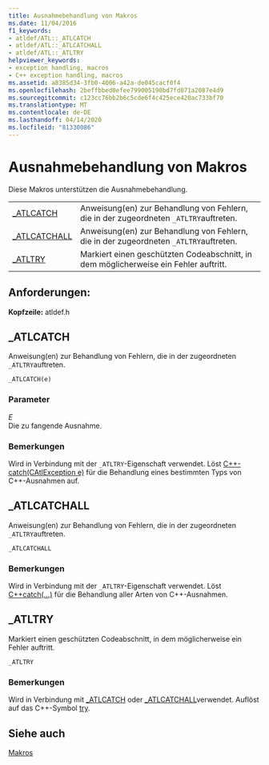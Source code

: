```yaml
---
title: Ausnahmebehandlung von Makros
ms.date: 11/04/2016
f1_keywords:
- atldef/ATL::_ATLCATCH
- atldef/ATL::_ATLCATCHALL
- atldef/ATL::_ATLTRY
helpviewer_keywords:
- exception handling, macros
- C++ exception handling, macros
ms.assetid: a8385d34-3fb0-4006-a42a-de045cacf0f4
ms.openlocfilehash: 2beffbbed0efee799005190bd7fd071a2087e4d9
ms.sourcegitcommit: c123cc76bb2b6c5cde6f4c425ece420ac733bf70
ms.translationtype: MT
ms.contentlocale: de-DE
ms.lasthandoff: 04/14/2020
ms.locfileid: "81330086"
---
```

# <a name="exception-handling-macros"></a>Ausnahmebehandlung von Makros

Diese Makros unterstützen die Ausnahmebehandlung.

|||
|-|-|
|[_ATLCATCH](#_atlcatch)|Anweisung(en) zur Behandlung von Fehlern, die in der zugeordneten `_ATLTRY`auftreten.|
|[_ATLCATCHALL](#_atlcatchall)|Anweisung(en) zur Behandlung von Fehlern, die in der zugeordneten `_ATLTRY`auftreten.|
|[_ATLTRY](#_atltry)|Markiert einen geschützten Codeabschnitt, in dem möglicherweise ein Fehler auftritt.|

## <a name="requirements"></a>Anforderungen:

**Kopfzeile:** atldef.h

## <a name="_atlcatch"></a><a name="_atlcatch"></a>_ATLCATCH

Anweisung(en) zur Behandlung von Fehlern, die in der zugeordneten `_ATLTRY`auftreten.

```
_ATLCATCH(e)
```

### <a name="parameters"></a>Parameter

*E*<br/>
Die zu fangende Ausnahme.

### <a name="remarks"></a>Bemerkungen

Wird in Verbindung mit der `_ATLTRY`-Eigenschaft verwendet. Löst [C++-catch(CAtlException e)](../../cpp/try-throw-and-catch-statements-cpp.md) für die Behandlung eines bestimmten Typs von C++-Ausnahmen auf.

## <a name="_atlcatchall"></a><a name="_atlcatchall"></a>_ATLCATCHALL

Anweisung(en) zur Behandlung von Fehlern, die in der zugeordneten `_ATLTRY`auftreten.

```
_ATLCATCHALL
```

### <a name="remarks"></a>Bemerkungen

Wird in Verbindung mit der `_ATLTRY`-Eigenschaft verwendet. Löst [C++catch(...)](../../cpp/try-throw-and-catch-statements-cpp.md) für die Behandlung aller Arten von C++-Ausnahmen.

## <a name="_atltry"></a><a name="_atltry"></a>_ATLTRY

Markiert einen geschützten Codeabschnitt, in dem möglicherweise ein Fehler auftritt.

```
_ATLTRY
```

### <a name="remarks"></a>Bemerkungen

Wird in Verbindung mit [_ATLCATCH](#_atlcatch) oder [_ATLCATCHALL](#_atlcatchall)verwendet. Auflöst auf das C++-Symbol [try](../../cpp/try-throw-and-catch-statements-cpp.md).

## <a name="see-also"></a>Siehe auch

[Makros](../../atl/reference/atl-macros.md)
